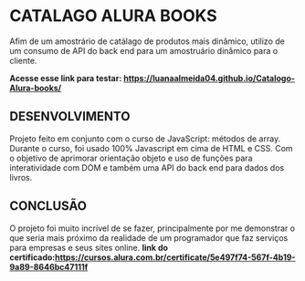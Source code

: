 # CATALAGO ALURA BOOKS
Afim de um amostrário de catálago de produtos mais dinâmico, utilizo de um consumo de API do back end para um amostruário dinâmico para o cliente. 

**Acesse esse link para testar: https://luanaalmeida04.github.io/Catalogo-Alura-books/**

## DESENVOLVIMENTO
Projeto feito em conjunto com o curso de JavaScript: métodos de array. Durante o curso, foi usado 100% Javascript em cima de HTML e CSS. Com o objetivo de aprimorar orientação objeto e uso de funções para interatividade com DOM e também uma API do back end para dados dos livros.




## CONCLUSÃO
O projeto foi muito incrível de se fazer, principalmente por me demonstrar o que seria mais próximo da realidade de um programador que faz serviços para empresas e seus sites online. 
**link do certificado:https://cursos.alura.com.br/certificate/5e497f74-567f-4b19-9a89-8646bc47111f**
